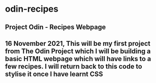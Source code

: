 <h1>odin-recipes</h1>
<h2>Project Odin - Recipes Webpage<h2>
<p>16 November 2021, This will be my first project from The Odin Project which I will be building a basic HTML webpage which will have links to a few recipes. I will return back to this code to stylise it once I have learnt CSS</p>

